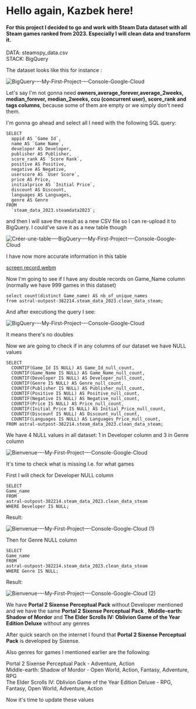 <h1>Hello again, Kazbek here!</h1>

<h4>For this project I decided to go and work with Steam Data dataset with all Steam games ranked from 2023. Especially I will clean data and transform it.</h4>

DATA: steamspy_data.csv <br/>
STACK: BigQuery <br/>

The dataset looks like this for instance : <br/>

![BigQuery-–-My-First-Project-–-Console-Google-Cloud](https://github.com/schoto/steam_data_2023/assets/69323411/67f54898-acf8-4120-a334-e3c922b261be)
				
Let's say I'm not gonna need <b>owners,average_forever,average_2weeks, median_forever, median_2weeks, ccu (concurrent user), score_rank and tags columns</b>, because some of them are empty or we simply don't need them.

I'm gonna go ahead and select all I need with the following SQL query:

```
SELECT
  appid AS `Game Id`,
  name AS `Game Name`,
  developer AS Developer,
  publisher AS Publisher,
  score_rank AS `Score Rank`,
  positive AS Positive,
  negative AS Negative,
  userscore AS `User Score`,
  price AS Price,
  initialprice AS `Initial Price`,
  discount AS Discount,
  languages AS Languages,
  genre AS Genre
FROM
  `steam_data_2023.steamdata2023`;
```

and then I will save the result as a new CSV file so I can re-upload it to BigQuery. I could've save it as a new table though


![Créer-une-table-–-BigQuery-–-My-First-Project-–-Console-Google-Cloud](https://github.com/schoto/steam_data_2023/assets/69323411/4baa7baa-e22c-4009-b411-f66d13198aa5)

I have now more accurate information in this table

[screen record.webm](https://github.com/schoto/steam_data_2023/assets/69323411/57dfc440-ea0c-4b14-b38f-53cf63a47bd3)

Now I'm going to see if I have any double records on Game_Name column (normally we have 999 games in this dataset)

```
select count(distinct Game_name) AS nb_of_unique_names
from astral-outpost-382214.steam_data_2023.clean_data_steam;
```

And after executiong the query I see:

![BigQuery-–-My-First-Project-–-Console-Google-Cloud](https://github.com/schoto/steam_data_2023/assets/69323411/807ec280-c62c-4615-b19c-a955e637d326)

It means there's no doubles

Now we are going to check if in any columns of our dataset we have NULL values

```
SELECT
  COUNTIF(Game_Id IS NULL) AS Game_Id_null_count,
  COUNTIF(Game_Name IS NULL) AS Game_Name_null_count,
  COUNTIF(Developer IS NULL) AS Developer_null_count,
  COUNTIF(Genre IS NULL) AS Genre_null_count,
  COUNTIF(Publisher IS NULL) AS Publisher_null_count,
  COUNTIF(Positive IS NULL) AS Positive_null_count,
  COUNTIF(Negative IS NULL) AS Negative_null_count,
  COUNTIF(Price IS NULL) AS Price_null_count,
  COUNTIF(Initial_Price IS NULL) AS Initial_Price_null_count,
  COUNTIF(Discount IS NULL) AS Discount_null_count,
  COUNTIF(Languages IS NULL) AS Languages_Price_null_count,
FROM astral-outpost-382214.steam_data_2023.clean_data_steam;
```

We have 4 NULL values in all dataset: 1 in Developer column and 3 in Genre column

![Bienvenue-–-My-First-Project-–-Console-Google-Cloud](https://github.com/schoto/steam_data_2023/assets/69323411/3daf17fa-c967-4411-a475-19a9b4c0f006)

It's time to check what is missing I.e. for what games

First I will check for Developer NULL column
```
SELECT
Game_name
FROM
astral-outpost-382214.steam_data_2023.clean_data_steam
WHERE Developer IS NULL;
```
Result:

![Bienvenue-–-My-First-Project-–-Console-Google-Cloud (1)](https://github.com/schoto/steam_data_2023/assets/69323411/12e9360f-125b-41a8-a904-e5b02551879a)

Then for Genre NULL column

```
SELECT
Game_name
FROM
astral-outpost-382214.steam_data_2023.clean_data_steam
WHERE Genre IS NULL;
```
Result:

![Bienvenue-–-My-First-Project-–-Console-Google-Cloud (2)](https://github.com/schoto/steam_data_2023/assets/69323411/a2f51d62-a37b-4d0a-aa47-351ae141d2e9)

We have **Portal 2 Sixense Perceptual Pack** without Developer mentioned
and we have the same **Portal 2 Sixense Perceptual Pack** , **Middle-earth: Shadow of Mordor** and **The Elder Scrolls IV: Oblivion Game of the Year Edition Deluxe** without any genres

After quick search on the internet I found that **Portal 2 Sixense Perceptual Pack** is developed by Sixense. <br/>

Also genres for games I mentioned earlier are the following: <br/>

Portal 2 Sixense Perceptual Pack - Adventure, Action <br/>
Middle-earth: Shadow of Mordor - Open World, Action, Fantasy, Adventure, RPG <br/>
The Elder Scrolls IV: Oblivion Game of the Year Edition Deluxe - RPG, Fantasy, Open World, Adventure, Action

Now it's time to update these values

